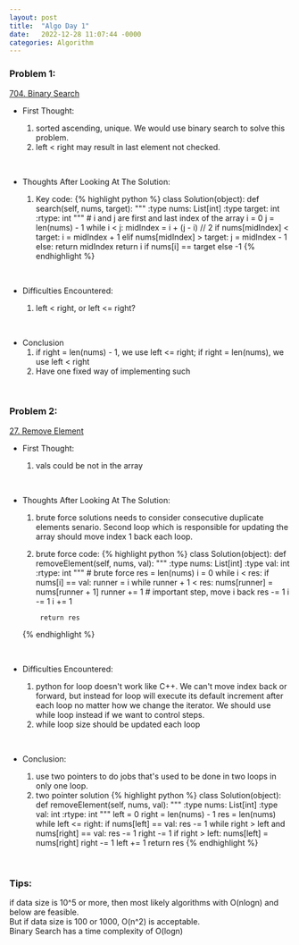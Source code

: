 ```yaml
---
layout: post
title:  "Algo Day 1"
date:   2022-12-28 11:07:44 -0000
categories: Algorithm
---
```


### Problem 1:

[704. Binary Search](https://leetcode.com/problems/binary-search/description/)

* First Thought:

  1. sorted ascending, unique. We would use binary search to solve this problem.
  2. left < right may result in last element not checked.

&nbsp;

* Thoughts After Looking At The Solution:

  1. Key code:
  {% highlight python %}
  class Solution(object):
      def search(self, nums, target):
          """
          :type nums: List[int]
          :type target: int
          :rtype: int
          """
          # i and j are first and last index of the array
          i = 0
          j = len(nums) - 1
          while i < j:
              midIndex = i + (j - i) // 2
              if nums[midIndex] < target:
                  i = midIndex + 1
              elif nums[midIndex] > target:
                  j = midIndex - 1
              else:
                  return midIndex
          return i if nums[i] == target else -1
  {% endhighlight %}

&nbsp;

* Difficulties Encountered:

  1. left < right, or left <= right?

&nbsp;

* Conclusion
  1. if right = len(nums) - 1, we use left <= right; if right = len(nums), we use left < right
  2. Have one fixed way of implementing such

&nbsp;

### Problem 2:

[27. Remove Element](https://leetcode.com/problems/remove-element/description/)

* First Thought:

  1. vals could be not in the array

&nbsp;

* Thoughts After Looking At The Solution:

  1. brute force solutions needs to consider consecutive duplicate elements senario. Second loop which is responsible for updating the array should move index 1 back each loop.
  2. brute force code:
  {% highlight python %}
  class Solution(object):
      def removeElement(self, nums, val):
          """
          :type nums: List[int]
          :type val: int
          :rtype: int
          """
          # brute force
          res = len(nums)
          i = 0
          while i < res:
              if nums[i] == val:
                  runner = i
                  while runner + 1 < res:
                      nums[runner] = nums[runner + 1]
                      runner += 1
                  # important step, move i back
                  res -= 1
                  i -= 1
              i += 1

          return res
  {% endhighlight %}

&nbsp;

* Difficulties Encountered:

  1. python for loop doesn't work like C++. We can't move index back or forward, but instead for loop will execute its default increment after each loop no matter how we change the iterator. We should use while loop instead if we want to control steps.
  2. while loop size should be updated each loop

&nbsp;

* Conclusion:

  1. use two pointers to do jobs that's used to be done in two loops in only one loop.
  2. two pointer solution
  {% highlight python %}
  class Solution(object):
      def removeElement(self, nums, val):
          """
          :type nums: List[int]
          :type val: int
          :rtype: int
          """
          left = 0
          right = len(nums) - 1
          res = len(nums)
          while left <= right:
              if nums[left] == val:
                  res -= 1
                  while right > left and nums[right] == val:
                      res -= 1
                      right -= 1
                  if right > left:
                      nums[left] = nums[right]
                      right -= 1
              left += 1
          return res
  {% endhighlight %}

&nbsp;


### Tips:
if data size is 10^5 or more, then most likely algorithms with O(nlogn) and below are feasible. \
But if data size is 100 or 1000, O(n^2) is acceptable. \
Binary Search has a time complexity of O(logn)